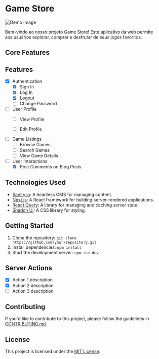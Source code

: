 # Game Store
![Demo Image](/demo.webp)

Bem-vindo ao nosso projeto Game Store! Este aplicativo da web permite aos usuários explorar, comprar e desfrutar de seus jogos favoritos.

## Core Features

## Features

- [x] Authentication
  - [x] Sign In
  - [x] Log In
  - [x] Logout
  - [ ] Change Password

- [ ] User Profile
  - [ ] View Profile
  - [ ] Edit Profile
  

- [ ] Game Listings
  - [ ] Browse Games
  - [ ] Search Games
  - [ ] View Game Details

- [ ] User Interactions
  - [x] Post Comments on Blog Posts

## Technologies Used

- [Sanity.io](https://www.sanity.io/): A headless CMS for managing content.
- [Next.js](https://nextjs.org/): A React framework for building server-rendered applications.
- [React Query](https://react-query.tanstack.com/): A library for managing and caching server state.
- [Shadcn UI](https://shadcn-ui.com/): A CSS library for styling.
## Getting Started

1. Clone the repository: `git clone https://github.com/your/repository.git`
2. Install dependencies: `npm install`
3. Start the development server: `npm run dev`

## Server Actions

- [x] Action 1 description
- [x] Action 2 description
- [ ] Action 3 description

## Contributing

If you'd like to contribute to this project, please follow the guidelines in [CONTRIBUTING.md](CONTRIBUTING.md).

## License

This project is licensed under the [MIT License](LICENSE).

